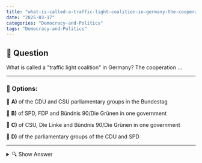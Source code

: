 ```yaml
---
title: "what-is-called-a-traffic-light-coalition-in-germany-the-cooperation-"
date: "2025-03-17"
categories: "Democracy-and-Politics"
tags: "Democracy-and-Politics"
---
```


## 📌 **Question**

What is called a "traffic light coalition" in Germany? The cooperation ...



---

### 📝 **Options:**

🔘 **A)** of the CDU and CSU parliamentary groups in the Bundestag

🔘 **B)** of SPD, FDP and Bündnis 90/Die Grünen in one government

🔘 **C)** of CSU, Die Linke and Bündnis 90/Die Grünen in one government

🔘 **D)** of the parliamentary groups of the CDU and SPD

---

<details>
  <summary>🔍 Show Answer</summary>

  <p>
💡  <b>Correct Answer:</b>  b
  </p>
  <p>
    📖<b>Explanation:</b>
    
  </p>
</details>
